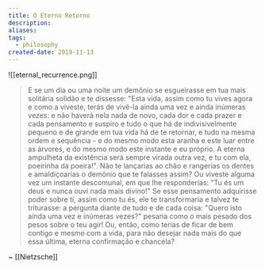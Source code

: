 ```yaml
---
title: O Eterno Retorno
description: 
aliases: 
tags:
  - philosophy
created-date: 2019-11-13
---
```


![[eternal_recurrence.png]]

> E se um dia ou uma noite um demônio se esgueirasse em tua mais solitária solidão e te dissesse: "Esta vida, assim como tu vives agora e como a viveste, terás de vivê-la ainda uma vez e ainda inúmeras vezes: e não haverá nela nada de novo, cada dor e cada prazer e cada pensamento e suspiro e tudo o que há de indivisivelmente pequeno e de grande em tua vida há de te retornar, e tudo na mesma ordem e sequência - e do mesmo modo esta aranha e este luar entre as árvores, e do mesmo modo este instante e eu próprio. A eterna ampulheta da existência será sempre virada outra vez, e tu com ela, poeirinha da poeira!". Não te lançarias ao chão e rangerias os dentes e amaldiçoarias o demônio que te falasses assim? Ou viveste alguma vez um instante descomunal, em que lhe responderías: "Tu és um deus e nunca ouvi nada mais divino!" Se esse pensamento adquirisse poder sobre ti, assim como tu és, ele te transformaria e talvez te triturasse: a pergunta diante de tudo e de cada coisa: "Quero isto ainda uma vez e inúmeras vezes?" pesaria como o mais pesado dos pesos sobre o teu agir! Ou, então, como terias de ficar de bem contigo e mesmo com a vida, para não desejar nada mais do que essa última, eterna confirmação e chancela?


~ [[Nietzsche]]

